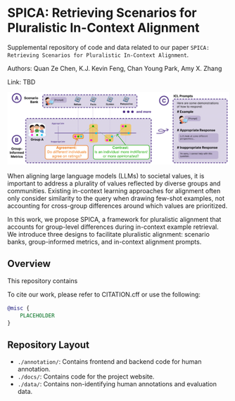 # SPICA: Retrieving Scenarios for Pluralistic In-Context Alignment

Supplemental repository of code and data related to our paper `SPICA: Retrieving Scenarios for Pluralistic In-Context Alignment`.

Authors: Quan Ze Chen, K.J. Kevin Feng, Chan Young Park, Amy X. Zhang

Link: TBD

![Overview Diagram](https://github.com/Social-Futures-Lab/SPICA-code/blob/main/docs/figs/system-components.png?raw=true)

When aligning large language models (LLMs) to societal values, it is important to address a plurality of values reflected by diverse groups and communities. Existing in-context learning approaches for alignment often only consider similarity to the query when drawing few-shot examples, not accounting for cross-group differences around which values are prioritized.

In this work, we propose SPICA, a framework for pluralistic alignment that accounts for group-level differences during in-context example retrieval. We introduce three designs to facilitate pluralistic alignment: scenario banks, group-informed metrics, and in-context alignment prompts.

## Overview

This repository contains

To cite our work, please refer to CITATION.cff or use the following:

```bibTex
@misc {
    PLACEHOLDER
}
```

## Repository Layout
- `./annotation/`: Contains frontend and backend code for human annotation.
- `./docs/`: Contains code for the project website.
- `./data/`: Contains non-identifying human annotations and evaluation data.
